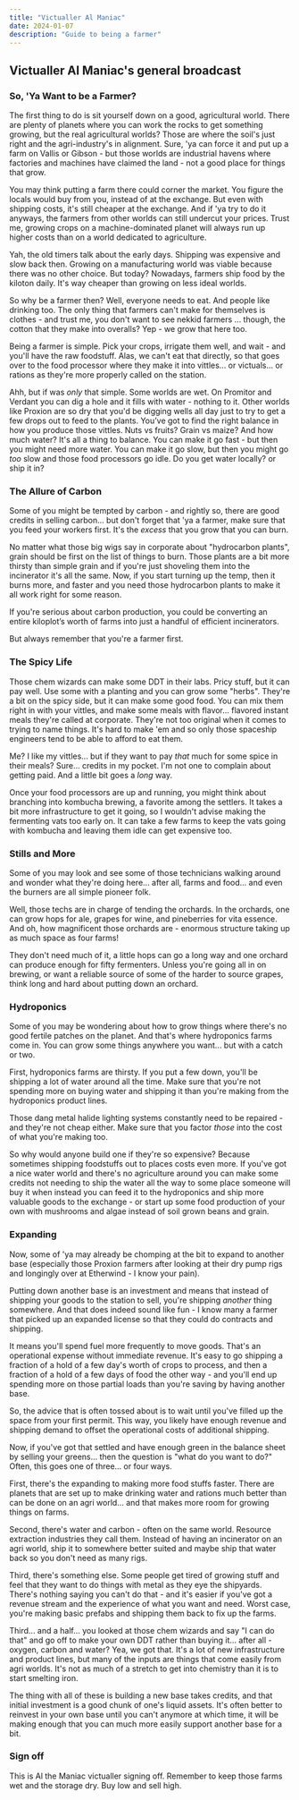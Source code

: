 ```yaml
---
title: "Victualler Al Maniac"
date: 2024-01-07
description: "Guide to being a farmer"
---
```


## Victualler Al Maniac's general broadcast

### So, 'Ya Want to be a Farmer?

The first thing to do is sit yourself down on a good, agricultural world.
There are plenty of planets where you can work the rocks to get something growing,
but the real agricultural worlds? Those are where the soil's just right and the
agri-industry's in alignment. Sure, 'ya can force it and put up a farm on Vallis or
Gibson - but those worlds are industrial havens where factories and machines have
claimed the land - not a good place for things that grow.

You may think putting a farm there could corner the market. You figure the locals
would buy from you, instead of at the exchange. But even with shipping costs, it's
still cheaper at the exchange. And if 'ya try to do it anyways, the farmers from
other worlds can still undercut your prices. Trust me, growing crops on a
machine-dominated planet will always run up higher costs than on a world dedicated
to agriculture.

Yah, the old timers talk about the early days. Shipping was expensive and slow back
then. Growing on a manufacturing world was viable because there was no other choice.
But today? Nowadays, farmers ship food by the kiloton daily. It's way cheaper than
growing on less ideal worlds.

So why be a farmer then? Well, everyone needs to eat. And people like drinking too.
The only thing that farmers can't make for themselves is clothes - and trust me, you
don't want to see nekkid farmers ... though, the cotton that they make into overalls?
Yep - we grow that here too.

Being a farmer is simple. Pick your crops, irrigate them well, and wait - and you'll
have the raw foodstuff. Alas, we can't eat that directly, so that goes over to the
food processor where they make it into vittles... or victuals... or rations as they're
more properly called on the station.

Ahh, but if was *only* that simple. Some worlds are wet. On Promitor and Verdant you
can dig a hole and it fills with water - nothing to it. Other worlds like Proxion
are so dry that you'd be digging wells all day just to try to get a few drops out
to feed to the plants. You’ve got to find the right balance in how you
produce those vittles. Nuts vs fruits? Grain vs maize? And how much water? It's all
a thing to balance. You can make it go fast - but then you might need more water.
You can make it go slow, but then you might go *too* slow and those food processors
go idle. Do you get water locally? or ship it in?

### The Allure of Carbon

Some of you might be tempted by carbon - and rightly so, there are good credits
in selling carbon... but don't forget that 'ya a farmer, make sure that you feed
your workers first. It's the *excess* that you grow that you can burn.

No matter what those big wigs say in corporate about "hydrocarbon plants", grain
should be first on the list of things to burn. Those plants are a bit more thirsty
than simple grain and if you're just shoveling them into the incinerator it's all
the same. Now, if you start turning up the temp, then it burns more, and faster
and you need those hydrocarbon plants to make it all work right for some reason.

If you're serious about carbon production, you could be converting an entire kiloplot’s
worth of farms into just a handful of efficient incinerators.

But always remember that you're a farmer first.

### The Spicy Life

Those chem wizards can make some DDT in their labs. Pricy stuff, but it can
pay well. Use some with a planting and you can grow some "herbs". They're a
bit on the spicy side, but it can make some good food. You can mix them right
in with your vittles, and make some meals with flavor... flavored instant meals
they're called at corporate. They're not too original when it comes to trying
to name things. It's hard to make 'em and so only those spaceship engineers
tend to be able to afford to eat them.

Me? I like my vittles... but if they want to pay *that* much for some spice
in their meals? Sure... credits in my pocket. I'm not one to complain about
getting paid. And a little bit goes a *long* way.

Once your food processors are up and running, you might think about branching into
kombucha brewing, a favorite among the settlers. It takes a bit more infrastructure
to get it going, so I wouldn't advise making the fermenting vats too early on. It
can take a few farms to keep the vats going with kombucha and leaving them
idle can get expensive too.

### Stills and More

Some of you may look and see some of those technicians walking around and wonder
what they're doing here... after all, farms and food... and even the burners are
all simple pioneer folk.

Well, those techs are in charge of tending the orchards. In the orchards, one
can grow hops for ale, grapes for wine, and pineberries for vita essence. And
oh, how magnificent those orchards are - enormous structure taking up as much
space as four farms!

They don't need much of it, a little hops can go a long way and one orchard can
produce enough for fifty fermenters. Unless you're going all in on brewing,
or want a reliable source of some of the harder to source grapes, think long and
hard about putting down an orchard.

### Hydroponics

Some of you may be wondering about how to grow things where there's no good
fertile patches on the planet. And that's where hydroponics farms come in.
You can grow some things anywhere you want... but with a catch or two.

First, hydroponics farms are thirsty. If you put a few down, you'll be shipping
a lot of water around all the time. Make sure that you're not spending
more on buying water and shipping it than you're making from the hydroponics
product lines.

Those dang metal halide lighting systems constantly need to be repaired -
and they're not cheap either. Make sure that you factor *those* into the
cost of what you're making too.

So why would anyone build one if they're so expensive? Because sometimes
shipping foodstuffs out to places costs even more. If you've got a nice
water world and there's no agriculture around you can make some credits
not needing to ship the water all the way to some place someone will buy
it when instead you can feed it to the hydroponics and ship more valuable
goods to the exchange - or start up some food production of your own
with mushrooms and algae instead of soil grown beans and grain.

### Expanding

Now, some of 'ya may already be chomping at the bit to expand to another base
(especially those Proxion farmers after looking at their dry pump rigs and
longingly over at Etherwind - I know your pain).

Putting down another base is an investment and means that instead of shipping
your goods to the station to sell, you're shipping *another* thing somewhere.
And that does indeed sound like fun - I know many a farmer that picked up
an expanded license so that they could do contracts and shipping.

It means you'll spend fuel more frequently to move goods. That's an operational
expense without immediate revenue. It's easy to go shipping a fraction of a hold
of a few day's worth of crops to process, and then a fraction of a hold of a few
days of food the other way - and you'll end up spending more on those partial
loads than you're saving by having another base.

So, the advice that is often tossed about is to wait until you've filled
up the space from your first permit. This way, you likely have enough
revenue and shipping demand to offset the operational costs of additional
shipping.

Now, if you've got that settled and have enough green in the balance sheet
by selling your greens... then the question is "what do you want to do?"
Often, this goes one of three... or four ways.

First, there's the expanding to making more food stuffs faster. There
are planets that are set up to make drinking water and rations much better
than can be done on an agri world... and that makes more room for growing
things on farms.

Second, there's water and carbon - often on the same world. Resource
extraction industries they call them. Instead of having an incinerator on
an agri world, ship it to somewhere better suited and maybe ship that water
back so you don't need as many rigs.

Third, there's something else. Some people get tired of growing stuff
and feel that they want to do things with metal as they eye the shipyards.
There's nothing saying you can't do that - and it's easier if you've got
a revenue stream and the experience of what you want and need. Worst
case, you're making basic prefabs and shipping them back to fix up the
farms.

Third... and a half... you looked at those chem wizards and say "I can
do that" and go off to make your own DDT rather than buying it... after
all - oxygen, carbon and water? Yea, we got that. It's a lot of new
infrastructure and product lines, but many of the inputs are things
that come easily from agri worlds. It's not as much of a stretch to
get into chemistry than it is to start smelting iron.

The thing with all of these is building a new base takes credits, and
that initial investment is a good chunk of one's liquid assets. It's
often better to reinvest in your own base until you can't anymore
at which time, it will be making enough that you can much more easily
support another base for a bit.

### Sign off

This is Al the Maniac victualler signing off. Remember to keep those farms
wet and the storage dry. Buy low and sell high.